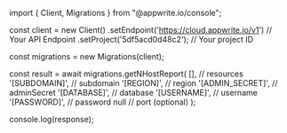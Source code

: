 import { Client, Migrations } from "@appwrite.io/console";

const client = new Client()
    .setEndpoint('https://cloud.appwrite.io/v1') // Your API Endpoint
    .setProject('5df5acd0d48c2'); // Your project ID

const migrations = new Migrations(client);

const result = await migrations.getNHostReport(
    [], // resources
    '[SUBDOMAIN]', // subdomain
    '[REGION]', // region
    '[ADMIN_SECRET]', // adminSecret
    '[DATABASE]', // database
    '[USERNAME]', // username
    '[PASSWORD]', // password
    null // port (optional)
);

console.log(response);
